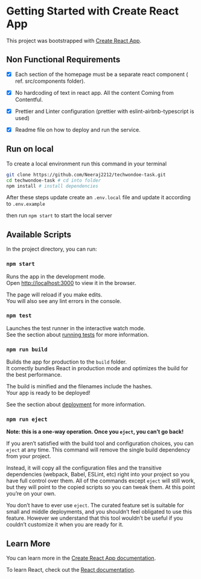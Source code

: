 # Getting Started with Create React App

This project was bootstrapped with [Create React App](https://github.com/facebook/create-react-app).

## Non Functional Requirements
- [x] Each section of the homepage must be a separate react component ( ref. src/components folder).
- [x] No hardcoding of text in react app. All the content Coming from Contentful.
- [x] Prettier and Linter configuration (prettier with eslint-airbnb-typescript is used)
- [x] Readme file on how to deploy and run the service.


## Run on local

To create a local environment run this command in your terminal

```bash
git clone https://github.com/Neeraj2212/techwondoe-task.git
cd techwondoe-task # cd into folder
npm install # install dependencies
```

After these steps update create an `.env.local` file and update it according to `.env.example`

then run `npm start` to start the local server



## Available Scripts

In the project directory, you can run:

### `npm start`

Runs the app in the development mode.\
Open [http://localhost:3000](http://localhost:3000) to view it in the browser.

The page will reload if you make edits.\
You will also see any lint errors in the console.

### `npm test`

Launches the test runner in the interactive watch mode.\
See the section about [running tests](https://facebook.github.io/create-react-app/docs/running-tests) for more information.

### `npm run build`

Builds the app for production to the `build` folder.\
It correctly bundles React in production mode and optimizes the build for the best performance.

The build is minified and the filenames include the hashes.\
Your app is ready to be deployed!

See the section about [deployment](https://facebook.github.io/create-react-app/docs/deployment) for more information.

### `npm run eject`

**Note: this is a one-way operation. Once you `eject`, you can’t go back!**

If you aren’t satisfied with the build tool and configuration choices, you can `eject` at any time. This command will remove the single build dependency from your project.

Instead, it will copy all the configuration files and the transitive dependencies (webpack, Babel, ESLint, etc) right into your project so you have full control over them. All of the commands except `eject` will still work, but they will point to the copied scripts so you can tweak them. At this point you’re on your own.

You don’t have to ever use `eject`. The curated feature set is suitable for small and middle deployments, and you shouldn’t feel obligated to use this feature. However we understand that this tool wouldn’t be useful if you couldn’t customize it when you are ready for it.

## Learn More

You can learn more in the [Create React App documentation](https://facebook.github.io/create-react-app/docs/getting-started).

To learn React, check out the [React documentation](https://reactjs.org/).
